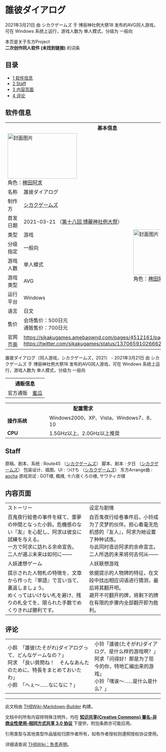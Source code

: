 # 誰彼ダイアログ

<!-- source html: G:\repos\THBWiki-Markdown-Builder\THBWikiMarkdown\Temp\main\b\be\ns0%3A%E8%AA%B0%E5%BD%BC%E3%83%80%E3%82%A4%E3%82%A2%E3%83%AD%E3%82%B0.html -->

2021年3月21日 由 シカクゲームズ 于 博丽神社例大祭18 发布的AVG同人游戏，可在 Windows 系统上运行，游戏人数为 单人模式，分级为 一般向

本页是关于东方Project  
 **二次创作同人软件 (未找到链接)** 的词条
  
  

  


## 目录

- [1 软件信息](#软件信息)
- [2 Staff](#Staff)
- [3 内容页面](#内容页面)
- [4 评论](#评论)





## 软件信息

<table><tbody><tr><th colspan="3">基本信息</th></tr><tr><td class="cover-artwork-mobile" colspan="2"><a href="./文件-誰彼ダイアログ封面.jpg.md" class="image" title="封面图片"><img alt="封面图片" src="https://upload.thwiki.cc/thumb/0/00/%E8%AA%B0%E5%BD%BC%E3%83%80%E3%82%A4%E3%82%A2%E3%83%AD%E3%82%B0%E5%B0%81%E9%9D%A2.jpg/224px-%E8%AA%B0%E5%BD%BC%E3%83%80%E3%82%A4%E3%82%A2%E3%83%AD%E3%82%B0%E5%B0%81%E9%9D%A2.jpg" decoding="async" loading="lazy" width="224" height="146" srcset="https://upload.thwiki.cc/thumb/0/00/%E8%AA%B0%E5%BD%BC%E3%83%80%E3%82%A4%E3%82%A2%E3%83%AD%E3%82%B0%E5%B0%81%E9%9D%A2.jpg/336px-%E8%AA%B0%E5%BD%BC%E3%83%80%E3%82%A4%E3%82%A2%E3%83%AD%E3%82%B0%E5%B0%81%E9%9D%A2.jpg 1.5x, https://upload.thwiki.cc/thumb/0/00/%E8%AA%B0%E5%BD%BC%E3%83%80%E3%82%A4%E3%82%A2%E3%83%AD%E3%82%B0%E5%B0%81%E9%9D%A2.jpg/448px-%E8%AA%B0%E5%BD%BC%E3%83%80%E3%82%A4%E3%82%A2%E3%83%AD%E3%82%B0%E5%B0%81%E9%9D%A2.jpg 2x" data-file-width="1584" data-file-height="1035"></a><div class="cover-char">角色：<a href="./稗田阿求.md" title="稗田阿求">稗田阿求</a></div></td>
</tr><tr><td class="label">名称</td><td colspan="2"> 誰彼ダイアログ </td></tr><tr><td class="label">制作方</td><td><a href="./シカクゲームズ.md" title="シカクゲームズ">シカクゲームズ</a></td><td class="cover-artwork" rowspan="8" style="min-width:224px;"><a href="./文件-誰彼ダイアログ封面.jpg.md" class="image" title="封面图片"><img alt="封面图片" src="https://upload.thwiki.cc/thumb/0/00/%E8%AA%B0%E5%BD%BC%E3%83%80%E3%82%A4%E3%82%A2%E3%83%AD%E3%82%B0%E5%B0%81%E9%9D%A2.jpg/224px-%E8%AA%B0%E5%BD%BC%E3%83%80%E3%82%A4%E3%82%A2%E3%83%AD%E3%82%B0%E5%B0%81%E9%9D%A2.jpg" decoding="async" loading="lazy" width="224" height="146" srcset="https://upload.thwiki.cc/thumb/0/00/%E8%AA%B0%E5%BD%BC%E3%83%80%E3%82%A4%E3%82%A2%E3%83%AD%E3%82%B0%E5%B0%81%E9%9D%A2.jpg/336px-%E8%AA%B0%E5%BD%BC%E3%83%80%E3%82%A4%E3%82%A2%E3%83%AD%E3%82%B0%E5%B0%81%E9%9D%A2.jpg 1.5x, https://upload.thwiki.cc/thumb/0/00/%E8%AA%B0%E5%BD%BC%E3%83%80%E3%82%A4%E3%82%A2%E3%83%AD%E3%82%B0%E5%B0%81%E9%9D%A2.jpg/448px-%E8%AA%B0%E5%BD%BC%E3%83%80%E3%82%A4%E3%82%A2%E3%83%AD%E3%82%B0%E5%B0%81%E9%9D%A2.jpg 2x" data-file-width="1584" data-file-height="1035"></a><div class="cover-char">角色：<a href="./稗田阿求.md" title="稗田阿求">稗田阿求</a></div></td>
</tr><tr><td class="label">首发日期</td><td>2021-03-21&#160;（<a href="/展会作品列表?e=%E5%8D%9A%E4%B8%BD%E7%A5%9E%E7%A4%BE%E4%BE%8B%E5%A4%A7%E7%A5%AD%2318">第十八回 博麗神社例大祭</a>）</td></tr><tr><td class="label">类型</td><td>游戏</td></tr><tr><td class="label">分级指定</td><td>一般向</td></tr><tr><td class="label">游戏人数</td><td>单人模式</td></tr><tr><td class="label">游戏类型</td><td>AVG</td></tr><tr><td class="label">运行平台</td><td>Windows</td></tr><tr><td class="label">语言</td><td>日文</td></tr><tr><td class="label">售价</td><td>会场售价：500日元<br>通贩售价：700日元</td></tr>
<tr><td class="label">官网页面</td><td colspan="2"><a rel="nofollow" class="external free" href="https://sikakugames.amebaownd.com/pages/4512161/page_202101041703">https://sikakugames.amebaownd.com/pages/4512161/page_202101041703</a><br><a rel="nofollow" class="external free" href="https://twitter.com/sikakugames/status/1370659102666280960">https://twitter.com/sikakugames/status/1370659102666280960</a></td></tr></tbody></table>

誰彼ダイアログ（同人游戏，シカクゲームズ，2021） - 2021年3月21日 由 シカクゲームズ 于 博丽神社例大祭18 发布的AVG同人游戏，可在 Windows 系统上运行，游戏人数为 单人模式，分级为 一般向

<table><tbody><tr><th colspan="3">通贩信息</th></tr><tr><td class="label">官方通贩</td><td colspan="2"><a rel="nofollow" class="external text" href="https://www.melonbooks.co.jp/detail/detail.php?product_id=828264">蜜瓜</a></td></tr></tbody></table>



<table>
<tbody><tr><th colspan="2">配置需求</th></tr>
<tr><td style="width:120px;padding-left:7px;"><b>操作系统</b></td><td>Windows2000、XP、Vista、Windows7、8、10</td></tr><tr><td style="width:120px;padding-left:7px;"><b>CPU</b></td><td>1.5GHz以上、2.0GHz以上推奨</td></tr>
</tbody></table>



## Staff
原稿、剧本、系统
: Route45 （[シカクゲームズ](./シカクゲームズ.md)）
脚本、剧本
: 夕日 （[シカクゲームズ](./シカクゲームズ.md)）
包装设计、插图、UI
: つけち （[シカクゲームズ](./シカクゲームズ.md)）
东方Arrange曲
: [aocha](./aocha.md)
游戏测试
: GOT様, 楓様, 十六夜くろの様, サワティガ様


## 内容页面

<table><tbody><tr class="tt-content-header" id="内容页面-1" data-pos="&#91;&quot;\u5185\u5bb9\u9875\u9762&quot;,1&#93;"><td class="tt-jah" lang="ja"><div class="poem">ストーリー</div></td><td class="tt-zhh" lang="zh"><div class="poem">设定与剧情</div></td></tr><tr class="tt-content" id="内容页面-2" data-pos="&#91;&quot;\u5185\u5bb9\u9875\u9762&quot;,2&#93;"><td class="tt-ja" lang="ja"><div class="poem">百鬼夜行絵巻の事件を経て、霊夢の仲間となった小鈴。危機感のない『友』を心配し、阿求は彼女に試練を与える。<br>一方で阿求に訪れる余命宣告。<br>二人が選ぶ未来は如何に――</div></td><td class="tt-zh" lang="zh"><div class="poem">自百鬼夜行绘卷事件后，小铃成为了灵梦的伙伴。担心着毫无危机感的『友人』，阿求为她设置了种种试炼。<br>与此同时造访阿求的余命宣言。<br>二人所选的未来将何去何从——</div></td></tr><tr class="tt-content-header" id="内容页面-3" data-pos="&#91;&quot;\u5185\u5bb9\u9875\u9762&quot;,3&#93;"><td class="tt-jah" lang="ja"><div class="poem">人妖連想ゲーム</div></td><td class="tt-zhh" lang="zh"><div class="poem">人妖联想游戏</div></td></tr><tr class="tt-content" id="内容页面-4" data-pos="&#91;&quot;\u5185\u5bb9\u9875\u9762&quot;,4&#93;"><td class="tt-ja" lang="ja"><div class="poem">提示された人物札の特徴を、文章から作った『単語』で言い当て、裏返しましょう。<br>めくってはいけない札を避け、残りの札全てを、限られた手数でめくりきれば勝利です。</div></td><td class="tt-zh" lang="zh"><div class="poem">依据提示的人物牌的特征，在文段中找出相应词语进行猜测，最后将其翻开吧。<br>避开不可翻开的牌，将剩下的牌在有限的步骤内全部翻开即为胜利。<br></div></td></tr></tbody></table>



## 评论

<table><tbody><tr class="tt-content" id="评论-1" data-pos="&#91;&quot;\u8bc4\u8bba&quot;,1&#93;"><td class="tt-ja" lang="ja"><div class="poem">小鈴　「誰彼(たそがれ)ダイアログって、どんなゲームなの？」<br>阿求　「良い質問ね！　そんなあんたのために、特長をまとめておいたわ」<br>小鈴　「へぇ〜……なになに？」</div></td><td class="tt-zh" lang="zh"><div class="poem">小铃「誰彼(たそがれ)ダイアログ、是什么样的游戏啊？」<br>阿求「问得好！那是为了现今的你，特地汇编出来的游戏」<br>小铃「嘿诶～……是什么是什么？」</div></td></tr></tbody></table>


  
  

  





---

此文档由 [THBWiki-Markdown-Builder](https://github.com/Delsin-Yu/THBWiki-Markdown-Builder) 构建。

文档中的所有内容除特殊注明外，均在 [**知识共享(Creative Commons) 署名-非商业性使用-相同方式共享 3.0 协议**](https://creativecommons.org/licenses/by-sa/3.0/deed.zh-hans) 下提供，附加条款亦可能应用。

引用类型与其他类型作品版权归原作者所有，如有作者授权则遵照授权协议使用。

详细请查阅 [THBWiki：免责声明](https://thbwiki.cc/THBWiki:%E5%85%8D%E8%B4%A3%E5%A3%B0%E6%98%8E)。

